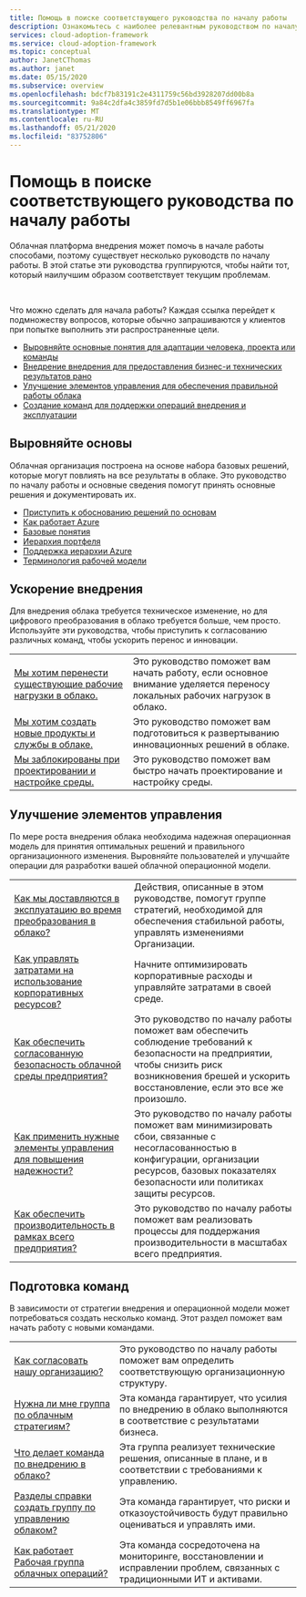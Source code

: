 ```yaml
---
title: Помощь в поиске соответствующего руководства по началу работы
description: Ознакомьтесь с наиболее релевантным руководством по началу работы для ваших потребностей
services: cloud-adoption-framework
ms.service: cloud-adoption-framework
ms.topic: conceptual
author: JanetCThomas
ms.author: janet
ms.date: 05/15/2020
ms.subservice: overview
ms.openlocfilehash: bdcf7b83191c2e4311759c56bd3928207dd00b8a
ms.sourcegitcommit: 9a84c2dfa4c3859fd7d5b1e06bbb8549ff6967fa
ms.translationtype: MT
ms.contentlocale: ru-RU
ms.lasthandoff: 05/21/2020
ms.locfileid: "83752806"
---
```

# <a name="help-finding-the-appropriate-getting-started-guide"></a>Помощь в поиске соответствующего руководства по началу работы

Облачная платформа внедрения может помочь в начале работы способами, поэтому существует несколько руководств по началу работы. В этой статье эти руководства группируются, чтобы найти тот, который наилучшим образом соответствует текущим проблемам.

<!-- markdownlint-disable MD033 -->
<br>

Что можно сделать для начала работы?
Каждая ссылка перейдет к подмножеству вопросов, которые обычно запрашиваются у клиентов при попытке выполнить эти распространенные цели.

- [Выровняйте основные понятия для адаптации человека, проекта или команды](#align-foundation)
- [Внедрение внедрения для предоставления бизнес-и технических результатов рано](#accelerate-adoption)
- [Улучшение элементов управления для обеспечения правильной работы облака](#improve-controls)
- [Создание команд для поддержки операций внедрения и эксплуатации](#establish-teams)

## <a name="align-foundation"></a>Выровняйте основы

Облачная организация построена на основе набора базовых решений, которые могут повлиять на все результаты в облаке. Это руководство по началу работы и основные сведения помогут принять основные решения и документировать их.

- [Приступить к обоснованию решений по основам](./cloud-concepts.md)
- [Как работает Azure](./what-is-azure.md)
- [Базовые понятия](../ready/considerations/fundamental-concepts.md)
- [Иерархия портфеля](../reference/fundamental-concepts/hosting-hierarchy.md)
- [Поддержка иерархии Azure](../reference/fundamental-concepts/hierarchy-azure-tools.md)
- [Терминология рабочей модели](../operating-model/terms.md)

## <a name="accelerate-adoption"></a>Ускорение внедрения

Для внедрения облака требуется техническое изменение, но для цифрового преобразования в облако требуется больше, чем просто. Используйте эти руководства, чтобы приступить к согласованию различных команд, чтобы ускорить перенос и инновации.

|                                                                                     |                                                                                                                                |
|-------------------------------------------------------------------------------------|--------------------------------------------------------------------------------------------------------------------------------|
| [Мы хотим перенести существующие рабочие нагрузки в облако.](./migrate.md)                   | Это руководство поможет вам начать работу, если основное внимание уделяется переносу локальных рабочих нагрузок в облако. |
| [Мы хотим создать новые продукты и службы в облаке.](./innovate.md)             | Это руководство поможет вам подготовиться к развертыванию инновационных решений в облаке.                                       |
| [Мы заблокированы при проектировании и настройке среды.](./design-and-configuration.md) | Это руководство поможет вам быстро начать проектирование и настройку среды.                                           |

## <a name="improve-controls"></a>Улучшение элементов управления

По мере роста внедрения облака необходима надежная операционная модель для принятия оптимальных решений и правильного организационного изменения. Выровняйте пользователей и улучшайте операции для разработки вашей облачной операционной модели.

|                                                                                     |                                                                                                                                |
|-------------------------------------------------------------------------------------|--------------------------------------------------------------------------------------------------------------------------------|
| [Как мы доставляются в эксплуатацию во время преобразования в облако?](./operational-excellence.md)                   | Действия, описанные в этом руководстве, помогут группе стратегий, необходимой для обеспечения стабильной работы, управлять изменениями Организации. |
| [Как управлять затратами на использование корпоративных ресурсов?](./manage-costs.md)                                          | Начните оптимизировать корпоративные расходы и управляйте затратами в своей среде.                                                                           |
| [Как обеспечить согласованную безопасность облачной среды предприятия?](./security.md)             | Это руководство по началу работы поможет вам обеспечить соблюдение требований к безопасности на предприятии, чтобы снизить риск возникновения брешей и ускорить восстановление, если это все же произошло.                                       |
| [Как применить нужные элементы управления для повышения надежности?](./reliability.md)                   | Это руководство по началу работы поможет вам минимизировать сбои, связанные с несогласованностью в конфигурации, организации ресурсов, базовых показателях безопасности или политиках защиты ресурсов. |
| [Как обеспечить производительность в рамках всего предприятия?](./performance.md)                               | Это руководство по началу работы поможет вам реализовать процессы для поддержания производительности в масштабах всего предприятия.                               |

## <a name="establish-teams"></a>Подготовка команд

В зависимости от стратегии внедрения и операционной модели может потребоваться создать несколько команд. Этот раздел поможет вам начать работу с новыми командами.

|                                                                                     |                                                                                                                                |
|-------------------------------------------------------------------------------------|--------------------------------------------------------------------------------------------------------------------------------|
| [Как согласовать нашу организацию?](./org-alignment.md)                               | Это руководство по началу работы поможет вам определить соответствующую организационную структуру.                               |
| [Нужна ли мне группа по облачным стратегиям?](./team/cloud-strategy.md)     | Эта команда гарантирует, что усилия по внедрению в облако выполняются в соответствие с результатами бизнеса.                                |
| [Что делает команда по внедрению в облако?](./team/cloud-adoption.md)     | Эта группа реализует технические решения, описанные в плане, и в соответствии с требованиями к управлению.             |
| [Разделы справки создать группу по управлению облаком?](./team/cloud-governance.md) | Эта команда гарантирует, что риски и отказоустойчивость будут правильно оцениваться и управлять ими.                                         |
| [Как работает Рабочая группа облачных операций?](./team/cloud-operations.md) | Эта команда сосредоточена на мониторинге, восстановлении и исправлении проблем, связанных с традиционными ИТ и активами. |
